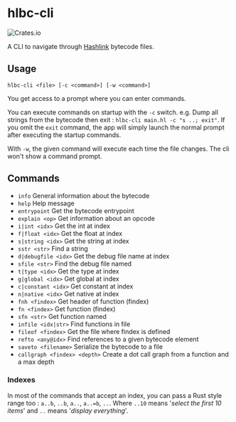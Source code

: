 # hlbc-cli

![Crates.io](https://img.shields.io/crates/v/hlbc-cli?label=hlbc-cli)

A CLI to navigate through [Hashlink](https://hashlink.haxe.org/) bytecode files.

## Usage

`hlbc-cli <file> [-c <command>] [-w <command>]`

You get access to a prompt where you can enter commands.

You can execute commands on startup with the `-c` switch.
e.g. Dump all strings from the bytecode then exit : `hlbc-cli main.hl -c "s ..; exit"`.
If you omit the `exit` command, the app will simply launch the normal prompt after executing the startup commands.

With `-w`, the given command will execute each time the file changes. The cli won't show a command prompt.

## Commands

- `info` General information about the bytecode
- `help` Help message
- `entrypoint` Get the bytecode entrypoint
- `explain <op>` Get information about an opcode
- `i|int <idx>` Get the int at index
- `f|float <idx>` Get the float at index
- `s|string <idx>` Get the string at index
- `sstr <str>` Find a string
- `d|debugfile <idx>` Get the debug file name at index
- `sfile <str>` Find the debug file named
- `t|type <idx>` Get the type at index
- `g|global <idx>` Get global at index
- `c|constant <idx>` Get constant at index
- `n|native <idx>` Get native at index
- `fnh <findex>` Get header of function (findex)
- `fn <findex>` Get function (findex)
- `sfn <str>` Get function named
- `infile <idx|str>` Find functions in file
- `fileof <findex>` Get the file where findex is defined
- `refto <any@idx>` Find references to a given bytecode element
- `saveto <filename>` Serialize the bytecode to a file
- `callgraph <findex> <depth>` Create a dot call graph from a function and a max depth

### Indexes

In most of the commands that accept an index, you can pass a Rust style range too : `a..b`, `..b`, `a..`, `a..=b`, `..`.
Where `..10` means '*select the first 10 items*' and `..` means '*display everything*'.
